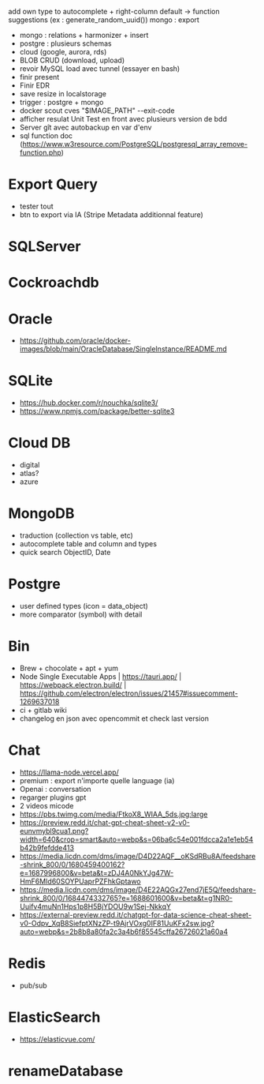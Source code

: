 add own type to autocomplete + right-column
default -> function suggestions (ex : generate_random_uuid())
mongo : export



















- mongo : relations + harmonizer + insert
- postgre : plusieurs schemas
- cloud (google, aurora, rds)
- BLOB CRUD (download, upload)
- revoir MySQL load avec tunnel (essayer en bash)
- finir present
- Finir EDR
- save resize in localstorage
- trigger : postgre + mongo
- docker scout cves "$IMAGE_PATH" --exit-code
- afficher resulat Unit Test en front avec plusieurs version de bdd
- Server gît avec autobackup en var d'env
- sql function doc (https://www.w3resource.com/PostgreSQL/postgresql_array_remove-function.php)

# Export Query
- tester tout
- btn to export via IA (Stripe Metadata additionnal feature)

# SQLServer





















# Cockroachdb

# Oracle
- https://github.com/oracle/docker-images/blob/main/OracleDatabase/SingleInstance/README.md

# SQLite
- https://hub.docker.com/r/nouchka/sqlite3/
- https://www.npmjs.com/package/better-sqlite3

# Cloud DB
- digital
- atlas?
- azure

# MongoDB
- traduction (collection vs table, etc)
- autocomplete table and column and types
- quick search ObjectID, Date

# Postgre
- user defined types (icon = data_object)
- more comparator (symbol) with detail

# Bin
- Brew + chocolate + apt + yum
- Node Single Executable Apps | https://tauri.app/ | https://webpack.electron.build/ | https://github.com/electron/electron/issues/21457#issuecomment-1269637018
- ci + gitlab wiki
- changelog en json avec opencommit et check last version

# Chat
- https://llama-node.vercel.app/
- premium : export n'importe quelle language (ia)
- Openai : conversation
- regarger plugins gpt
- 2 videos micode
- https://pbs.twimg.com/media/FtkoX8_WIAA_5ds.jpg:large
- https://preview.redd.it/chat-gpt-cheat-sheet-v2-v0-eunvmybl9cua1.png?width=640&crop=smart&auto=webp&s=06ba6c54e001fdcca2a1e1eb54b42b9fefdde413
- https://media.licdn.com/dms/image/D4D22AQF__oKSdRBu8A/feedshare-shrink_800/0/1680459400162?e=1687996800&v=beta&t=zDJ4A0NkYJg47W-HmF6MId60SOYPUaprPZFhkGptawo
- https://media.licdn.com/dms/image/D4E22AQGx27end7jE5Q/feedshare-shrink_800/0/1684474332765?e=1688601600&v=beta&t=g1NR0-Uuifv4muNn1Hps1p8H5BjYDOU9w1Sej-NkkqY
- https://external-preview.redd.it/chatgpt-for-data-science-cheat-sheet-v0-Odpv_XqB8SiefptXNzZP-t9AjrVOxg0IF81UuKFx2sw.jpg?auto=webp&s=2b8b8a80fa2c3a4b6f85545cffa26726021a60a4

# Redis
- pub/sub

# ElasticSearch
- https://elasticvue.com/

# renameDatabase
